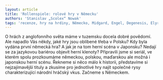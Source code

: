 ```yaml
---
layout: article
title: 'Rollenspiele: rolové hry v Německu'
authors: 'Stanislav „Scolex“ Nowak'
tags: 'recenze, hry na hrdiny, Německo, Midgard, Engel, Degenesis, Elyrion'
---
```


O hrách z anglofonního světa máme
v tuzemsku docela dobré povědomí.
Ale napadlo Vás někdy, jaké hry jsou
oblíbené třeba v Polsku? Kdy byla vydána
první německá hra? A jak je na
tom herní scéna v Japonsku? Nedají
se za jazykovou bariérou objevit herní
klenoty? Připravili jsme si seriál, ve
kterém spolu prozkoumáme německou,
polskou, maďarskou ale možná
i japonskou herní scénu. Řekneme si
něco málo k historii, představíme si
nejzajímavější tituly a zkusíme pro
jednotlivé hry najít společné rysy
charakterizující národní hráčský
vkus. Začneme s Německem.
